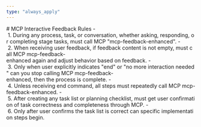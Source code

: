 ```yaml
---
type: "always_apply"
---
```


# MCP Interactive Feedback Rules
- 1. During any process, task, or conversation, whether asking, responding, or completing stage tasks, must call MCP "mcp-feedback-enhanced".
- 2. When receiving user feedback, if feedback content is not empty, must call MCP mcp-feedback-enhanced again and adjust behavior based on feedback.
- 3. Only when user explicitly indicates "end" or "no more interaction needed" can you stop calling MCP mcp-feedback-enhanced, then the process is complete.
- 4. Unless receiving end command, all steps must repeatedly call MCP mcp-feedback-enhanced.
- 5. After creating any task list or planning checklist, must get user confirmation of task correctness and completeness through MCP.
- 6. Only after user confirms the task list is correct can specific implementation steps begin.